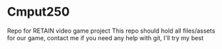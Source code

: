 Cmput250
========

Repo for RETAIN video game project
This repo should hold all files/assets for our game, contact me if you need any help with git, I'll try my best
